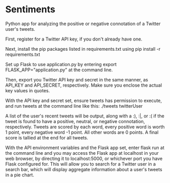# Sentiments

Python app for analyzing the positive or negative connotation of a Twitter user's tweets.

First, register for a Twitter API key, if you don't already have one.

Next, install the pip packages listed in requirements.txt using pip install -r requirements.txt

Set up Flask to use application.py by entering export FLASK_APP="application.py" at the command line. 

Then, export you Twitter API key and secret in the same manner, as API_KEY and API_SECRET, respectively. Make sure you enclose the actual key values in quotes.

With the API key and secret set, ensure tweets has permission to execute, and run tweets at the command line like this: ./tweets twitterUser

A list of the user's recent tweets will be output, along with a :), :|, or :( if the tweet is found to have a positive, neutral, or negative connotation, respectively. Tweets are scored by each word, every positive word is worth 1 point, every negative word -1 point. All other words are 0 points. A final score is tallied at the end for all tweets.

With the API environment variables and the Flask app set, enter flask run at the command line and you may access the Flask app at localhost in your web browser, by directing it to localhost:5000, or whichever port you have Flask configured for. This will allow you to search for a Twitter user in a search bar, which will display aggregate information about a user's tweets in a pie chart.
